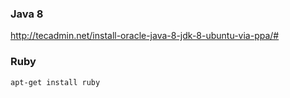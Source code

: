 ### Java 8

http://tecadmin.net/install-oracle-java-8-jdk-8-ubuntu-via-ppa/#

### Ruby
```
apt-get install ruby
```
